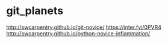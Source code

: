 # git_planets
http://swcarpentry.github.io/git-novice/
https://inter.fyi/0PVR4
http://swcarpentry.github.io/python-novice-inflammation/
